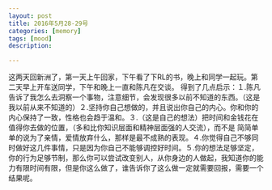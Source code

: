 ```yaml
---
layout: post
title: 2016年5月28-29号
categories: [memory]
tags: [mood]
description:

---
```


这两天回新洲了，第一天上午回家，下午看了下RL的书，晚上和同学一起玩。第二天早上开车送同学，下午和晚上一直和陈凡在交谈。
得到了几点启示：１.陈凡告诉了我怎么去洞察一个事物，注意细节，会发现很多以前不知道的东西。（这是我以前从来不知道的）２.坚持你自己想做的，并且说出你自己的内心。你和你的内心保持了一致，性格也会趋于温和。３.（这是自己的想法）把时间和金钱花在值得你去做的位置，（多和比你知识层面和精神层面强的人交流），而不是
简简单单的说为了亲情，爱情放弃什么，那样是最不成熟的表现。４.你觉得自己不够同时做好这几件事情，只是因为你自己不能够调控好时间。５.你的想法足够坚定，你的行为足够节制，那么你可以尝试改变别人，从你身边的人做起，我知道你的能力有限时间有限，但是你这么做了，谁告诉你了这么做一定就需要回报，需要一个结果呢。

